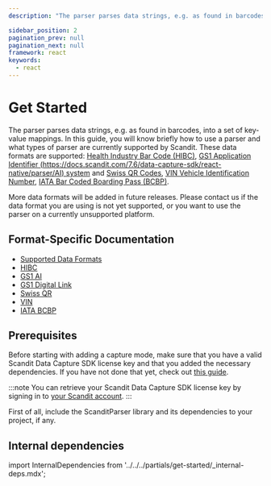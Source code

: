 ```yaml
---
description: "The parser parses data strings, e.g. as found in barcodes, into a set of key-value mappings. In this guide, you will know briefly how to use a parser and what types of parser are currently supported by Scandit. These data formats are supported: , and , , .                                                    "

sidebar_position: 2
pagination_prev: null
pagination_next: null
framework: react
keywords:
  - react
---
```


# Get Started

The parser parses data strings, e.g. as found in barcodes, into a set of key-value mappings. In this guide, you will know briefly how to use a parser and what types of parser are currently supported by Scandit. These data formats are supported: [Health Industry Bar Code (HIBC)](https://docs.scandit.com/7.6/data-capture-sdk/react-native/parser/hibc.html), [GS1 Application Identifier (https://docs.scandit.com/7.6/data-capture-sdk/react-native/parser/AI) system](https://docs.scandit.com/7.6/data-capture-sdk/react-native/parser/gs1ai.html) and [Swiss QR Codes](https://docs.scandit.com/7.6/data-capture-sdk/react-native/parser/swissqr.html), [VIN Vehicle Identification Number](https://docs.scandit.com/7.6/data-capture-sdk/react-native/parser/vin.html), [IATA Bar Coded Boarding Pass (BCBP)](https://docs.scandit.com/7.6/data-capture-sdk/react-native/parser/iata-bcbp.html).

More data formats will be added in future releases. Please contact us if the data format you are using is not yet supported, or you want to use the parser on a currently unsupported platform.

## Format-Specific Documentation

- [Supported Data Formats](https://docs.scandit.com/7.6/data-capture-sdk/react-native/parser/formats.html)
- [HIBC](https://docs.scandit.com/7.6/data-capture-sdk/react-native/parser/hibc.html)
- [GS1 AI](https://docs.scandit.com/7.6/data-capture-sdk/react-native/parser/gs1ai.html)
- [GS1 Digital Link](https://docs.scandit.com/7.6/data-capture-sdk/react-native/parser/gs1-digital-link.html)
- [Swiss QR](https://docs.scandit.com/7.6/data-capture-sdk/react-native/parser/swissqr.html)
- [VIN](https://docs.scandit.com/7.6/data-capture-sdk/react-native/parser/vin.html)
- [IATA BCBP](https://docs.scandit.com/7.6/data-capture-sdk/react-native/parser/iata-bcbp.html)

## Prerequisites

Before starting with adding a capture mode, make sure that you have a valid Scandit Data Capture SDK license key and that you added the necessary dependencies. If you have not done that yet, check out [this guide](../add-sdk.md).

:::note
You can retrieve your Scandit Data Capture SDK license key by signing in to [your Scandit account](https://ssl.scandit.com/dashboard/sign-in).
:::

First of all, include the ScanditParser library and its dependencies to your project, if any.

## Internal dependencies

import InternalDependencies from '../../../partials/get-started/_internal-deps.mdx';

<InternalDependencies/>
